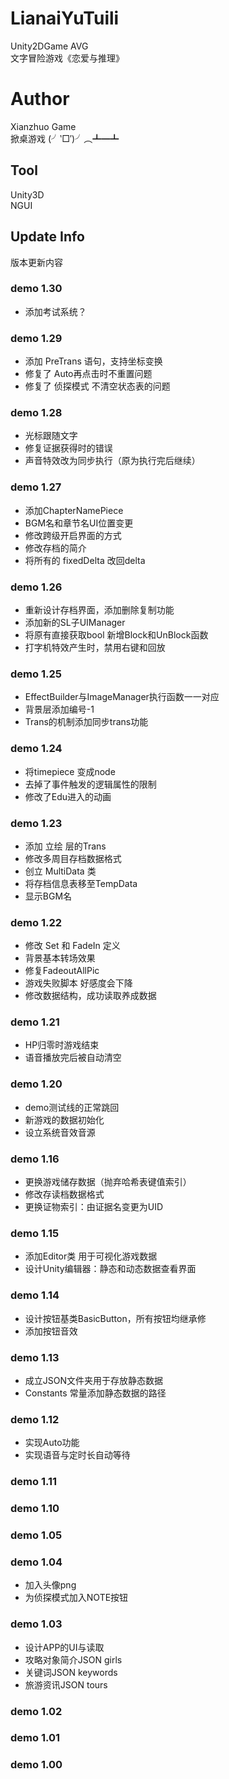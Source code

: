 # LianaiYuTuili  
Unity2DGame AVG  
文字冒险游戏《恋爱与推理》  
# Author  
Xianzhuo Game  
掀桌游戏 (╯‵□′)╯︵┻━┻  
## Tool  
Unity3D  
NGUI  
## Update Info  
版本更新内容  
### demo 1.30  
* 添加考试系统？

### demo 1.29  
* 添加 PreTrans 语句，支持坐标变换
* 修复了 Auto再点击时不重置问题
* 修复了 侦探模式 不清空状态表的问题

### demo 1.28
* 光标跟随文字  
* 修复证据获得时的错误
* 声音特效改为同步执行（原为执行完后继续）

### demo 1.27  
* 添加ChapterNamePiece
* BGM名和章节名UI位置变更
* 修改跨级开启界面的方式
* 修改存档的简介
* 将所有的 fixedDelta 改回delta

### demo 1.26  
* 重新设计存档界面，添加删除复制功能
* 添加新的SL子UIManager
* 将原有直接获取bool 新增Block和UnBlock函数
* 打字机特效产生时，禁用右键和回放

### demo 1.25  
* EffectBuilder与ImageManager执行函数一一对应
* 背景层添加编号-1
* Trans的机制添加同步trans功能

### demo 1.24  
* 将timepiece 变成node  
* 去掉了事件触发的逻辑属性的限制
* 修改了Edu进入的动画

### demo 1.23  
* 添加 立绘 层的Trans  
* 修改多周目存档数据格式  
* 创立 MultiData 类  
* 将存档信息表移至TempData  
* 显示BGM名  

### demo 1.22  
* 修改 Set 和 FadeIn 定义  
* 背景基本转场效果  
* 修复FadeoutAllPic  
* 游戏失败脚本 好感度会下降  
* 修改数据结构，成功读取养成数据  

### demo 1.21  
* HP归零时游戏结束  
* 语音播放完后被自动清空  

### demo 1.20  
* demo测试线的正常跳回  
* 新游戏的数据初始化  
* 设立系统音效音源  

### demo 1.16  
* 更换游戏储存数据（抛弃哈希表键值索引）  
* 修改存读档数据格式  
* 更换证物索引：由证据名变更为UID  

### demo 1.15  
* 添加Editor类 用于可视化游戏数据  
* 设计Unity编辑器：静态和动态数据查看界面  

### demo 1.14  
* 设计按钮基类BasicButton，所有按钮均继承修  
* 添加按钮音效  

### demo 1.13  
* 成立JSON文件夹用于存放静态数据  
* Constants 常量添加静态数据的路径  

### demo 1.12  
* 实现Auto功能  
* 实现语音与定时长自动等待  

### demo 1.11  


### demo 1.10  

### demo 1.05  

### demo 1.04  
* 加入头像png  
* 为侦探模式加入NOTE按钮  

### demo 1.03  
* 设计APP的UI与读取  
* 攻略对象简介JSON girls  
* 关键词JSON keywords  
* 旅游资讯JSON tours  

### demo 1.02  
### demo 1.01  
### demo 1.00  
